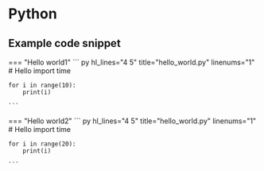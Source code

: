 # Python

## Example code snippet

=== "Hello world1"
    ``` py hl_lines="4 5" title="hello_world.py" linenums="1"
    # Hello
    import time

    for i in range(10):
        print(i)

    ```

=== "Hello world2"
    ``` py hl_lines="4 5" title="hello_world.py" linenums="1"
    # Hello
    import time

    for i in range(20):
        print(i)

    ```